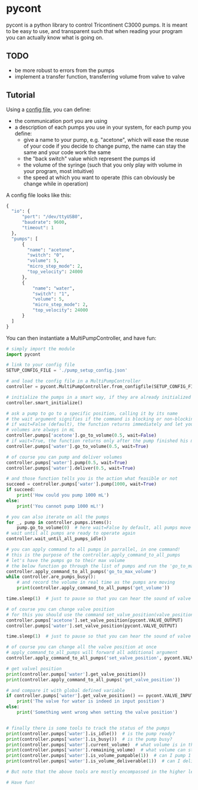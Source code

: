 # pycont

pycont is a python library to control Tricontinent C3000 pumps. It is meant to be easy to use, and transparent such that when reading your program you can actually know what is going on.

## TODO

 - be more robust to errors from the pumps
 - implement a transfer function, transferring volume from valve to valve

## Tutorial

Using a [config file](http://datalore.chem.gla.ac.uk/JOG/pycont/blob/master/tests/pump_setup_config.json), you can define:
- the communication port you are using
- a description of each pumps you use in your system, for each pump you define:
    - give a name to your pump, e.g. "acetone", which will ease the reuse of your code if you decide to change pump, the name can stay the same and your code work the same
    - the "back switch" value which represent the pumps id
    - the volume of the syringe (such that you only play with volume in your program, most intuitive)
    - the speed at which you want to operate (this can obviously be change while in operation)

A config file looks like this:
```python
{
  "io": {
      "port": "/dev/ttyUSB0",
      "baudrate": 9600,
      "timeout": 1
  },
  "pumps": [
      {
        "name": "acetone",
        "switch": "0",
        "volume": 5,
        "micro_step_mode": 2,
        "top_velocity": 24000
      },
      {
          "name": "water",
          "switch": "1",
          "volume": 5,
          "micro_step_mode": 2,
          "top_velocity": 24000
      }
  ]
}

```

You can then instantiate a MultiPumpController, and have fun:

```python
# simply import the module
import pycont

# link to your config file
SETUP_CONFIG_FILE = './pump_setup_config.json'

# and load the config file in a MultiPumpController
controller = pycont.MultiPumpController.from_configfile(SETUP_CONFIG_FILE)

# initialize the pumps in a smart way, if they are already initialized we do not want to reinitialize them because they got back to zero position
controller.smart_initialize()

# ask a pump to go to a specific position, calling it by its name
# the wait argument signifies if the command is blocking or non-blocking
# if wait=False (default), the function returns immediately and let you go on
# volumes are always in mL
controller.pumps['acetone'].go_to_volume(0.5, wait=False)
# if wait=True, the function returns only after the pump finished his move
controller.pumps['water'].go_to_volume(0.5, wait=True)

# of course you can pump and deliver volumes
controller.pumps['water'].pump(0.5, wait=True)
controller.pumps['water'].deliver(0.5, wait=True)

# and those function tells you is the action what feasible or not
succeed = controller.pumps['water'].pump(1000, wait=True)
if succeed:
    print('How could you pump 1000 mL')
else:
    print('You cannot pump 1000 mL!')

# you can also iterate on all the pumps
for _, pump in controller.pumps.items():
    pump.go_to_volume(0)  # here wait=False by default, all pumps move in parrallel
# wait until all pumps are ready to operate again
controller.wait_until_all_pumps_idle()

# you can apply command to all pumps in parrallel, in one command!
# this is the purpose of the controller.apply_command_to_all_pumps
# let's have the pumps go to their max volume
# the below function go through the list of pumps and run the 'go_to_max_volume' function without argument
controller.apply_command_to_all_pumps('go_to_max_volume')
while controller.are_pumps_busy():
    # and record the volume in real time as the pumps are moving
    print(controller.apply_command_to_all_pumps('get_volume'))

time.sleep(1)  # just to pause so that you can hear the sound of valve movements

# of course you can change valve position
# for this you should use the command set_valve_position(valve_position) using for valvle position the global variable define in pycont. They are VALVE_INPUT, VALVE_OUTPUT, VALVE_BYPASS, VALVE_EXTRA
controller.pumps['acetone'].set_valve_position(pycont.VALVE_OUTPUT)
controller.pumps['water'].set_valve_position(pycont.VALVE_OUTPUT)

time.sleep(1)  # just to pause so that you can hear the sound of valve movements

# of course you can change all the valve position at once
# apply_command_to_all_pumps will forward all additional argument
controller.apply_command_to_all_pumps('set_valve_position', pycont.VALVE_INPUT)

# get valvel position
print(controller.pumps['water'].get_valve_position())
print(controller.apply_command_to_all_pumps('get_valve_position'))

# and compare it with global defined variable
if controller.pumps['water'].get_valve_position() == pycont.VALVE_INPUT:
    print('The valve for water is indeed in input position')
else:
    print('Something went wrong when setting the valve position')


# finally there is some tools to track the status of the pumps
print(controller.pumps['water'].is_idle())  # is the pump ready?
print(controller.pumps['water'].is_busy())  # is the pump busy?
print(controller.pumps['water'].current_volume)  # what volume is in the syringe, this is a direct reading from the pump position, we actually ask the pump!
print(controller.pumps['water'].remaining_volume)  # what volume can still be pump
print(controller.pumps['water'].is_volume_pumpable(1))  # can I pump 1 ml?
print(controller.pumps['water'].is_volume_deliverable(1))  # can I deliver 1 ml?

# But note that the above tools are mostly encompassed in the higher level functions such as controller.wait_until_all_pumps_idle() which check is_idle() for all pumps

# Have fun!
```
